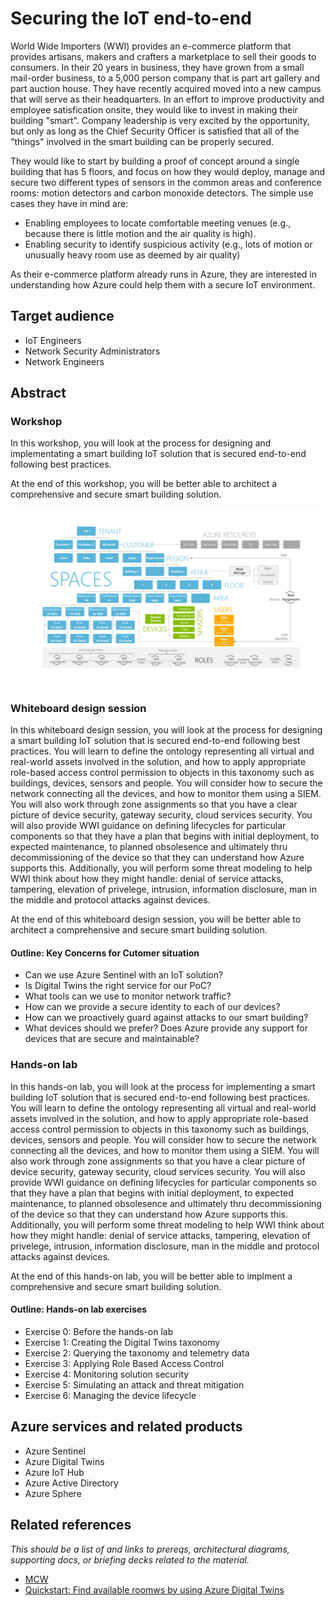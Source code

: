 # Securing the IoT end-to-end
World Wide Importers (WWI) provides an e-commerce platform that provides artisans, makers and crafters a marketplace to sell their goods to consumers. In their 20 years in business, they have grown from a small mail-order business, to a 5,000 person company that is part art gallery and part auction house. They have recently acquired moved into a new campus that will serve as their headquarters. In an effort to improve productivity and employee satisfication onsite, they would like to invest in making their building "smart". Company leadership is very excited by the opportunity, but only as long as the Chief Security Officer is satisfied that all of the "things" involved in the smart building can be properly secured. 

They would like to start by building a proof of concept around a single building that has 5 floors, and focus on how they would deploy, manage and secure two different types of sensors in the common areas and conference rooms: motion detectors and carbon monoxide detectors. The simple use cases they have in mind are:
- Enabling employees to locate comfortable meeting venues (e.g., because there is little motion and the air quality is high).
- Enabling security to identify suspicious activity (e.g., lots of motion or unusually heavy room use as deemed by air quality)

As their e-commerce platform already runs in Azure, they are interested in understanding how Azure could help them with a secure IoT environment.  

## Target audience
-	IoT Engineers
-	Network Security Administrators
-	Network Engineers

## Abstract

### Workshop
In this workshop, you will look at the process for designing and implementating a smart building IoT solution that is secured end-to-end following best practices. 

At the end of this workshop, you will be better able to architect a comprehensive and secure smart building solution.

![Solution taxonomy using Digital Twins](Media/digital-twins-spatial-graph-building.png)

### Whiteboard design session
In this whiteboard design session, you will look at the process for designing a smart building IoT solution that is secured end-to-end following best practices. You will learn to define the ontology representing all virtual and real-world assets involved in the solution, and how to apply appropriate role-based access control permission to objects in this taxonomy such as buildings, devices, sensors and people. You will consider how to secure the network connecting all the devices, and how to monitor them using a SIEM. You will also work through zone assignments so that you have a clear picture of device security, gateway security, cloud services security. You will also provide WWI guidance on defining lifecycles for particular components so that they have a plan that begins with initial deployment, to expected maintenance, to planned obsolesence and ultimately thru decommissioning of the device so that they can understand how Azure supports this. Additionally, you will perform some threat modeling to help WWI think about how they might handle: denial of service attacks, tampering, elevation of privelege, intrusion, information disclosure, man in the middle and protocol attacks against devices.  

At the end of this whiteboard design session, you will be better able to architect a comprehensive and secure smart building solution.

#### Outline: Key Concerns for Cutomer situation ####
- Can we use Azure Sentinel with an IoT solution?
- Is Digital Twins the right service for our PoC?
- What tools can we use to monitor network traffic?
- How can we provide a secure identity to each of our devices?
- How can we proactively guard against attacks to our smart building?
- What devices should we prefer? Does Azure provide any support for devices that are secure and maintainable?

### Hands-on lab 
In this hands-on lab, you will look at the process for implementing a smart building IoT solution that is secured end-to-end following best practices. You will learn to define the ontology representing all virtual and real-world assets involved in the solution, and how to apply appropriate role-based access control permission to objects in this taxonomy such as buildings, devices, sensors and people. You will consider how to secure the network connecting all the devices, and how to monitor them using a SIEM. You will also work through zone assignments so that you have a clear picture of device security, gateway security, cloud services security. You will also provide WWI guidance on defining lifecycles for particular components so that they have a plan that begins with initial deployment, to expected maintenance, to planned obsolesence and ultimately thru decommissioning of the device so that they can understand how Azure supports this. Additionally, you will perform some threat modeling to help WWI think about how they might handle: denial of service attacks, tampering, elevation of privelege, intrusion, information disclosure, man in the middle and protocol attacks against devices.  

At the end of this hands-on lab, you will be better able to implment a comprehensive and secure smart building solution.

#### Outline: Hands-on lab exercises
- Exercise 0: Before the hands-on lab
- Exercise 1: Creating the Digital Twins taxonomy
- Exercise 2: Querying the taxonomy and telemetry data
- Exercise 3: Applying Role Based Access Control
- Exercise 4: Monitoring solution security
- Exercise 5: Simulating an attack and threat mitigation
- Exercise 6: Managing the device lifecycle

## Azure services and related products
-	Azure Sentinel
-	Azure Digital Twins
-	Azure IoT Hub
-	Azure Active Directory
-	Azure Sphere


## Related references
*This should be a list of and links to prereqs, architectural diagrams, supporting docs, or briefing decks related to the material.* 
- [MCW](https://github.com/Microsoft/MCW)
- [Quickstart: Find available roomws by using Azure Digital Twins](https://docs.microsoft.com/en-us/azure/digital-twins/quickstart-view-occupancy-dotnet)